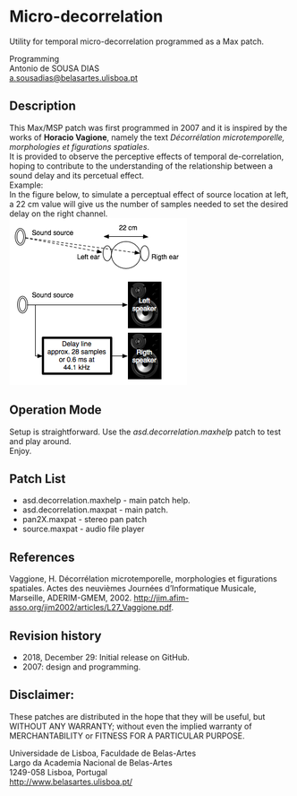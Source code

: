 
# Micro-decorrelation
Utility for temporal micro-decorrelation programmed as a Max patch.

Programming<br>
Antonio de SOUSA DIAS<br>
a.sousadias@belasartes.ulisboa.pt

## Description
This Max/MSP patch was first programmed in 2007 and it is inspired by the works of __Horacio Vagione__, namely the text _Décorrélation microtemporelle, morphologies et figurations spatiales_.<br/>
It is provided to observe the perceptive effects of temporal de-correlation, hoping to contribute to the understanding of the relationship between a sound delay and its percetual effect.<br/>
Example:<br/>
In the figure below, to simulate a perceptual effect of source location at left, a 22 cm value will give us the number of samples needed to set the desired delay on the right channel.<br/>
![Decorrelation Example](asd_decorrelation01.png)<br/>

## Operation Mode
Setup is straightforward. Use the _asd.decorrelation.maxhelp_ patch to test and play around.<br>
Enjoy.

## Patch List
- asd.decorrelation.maxhelp - main patch help.
- asd.decorrelation.maxpat - main patch.
- pan2X.maxpat - stereo pan patch
- source.maxpat - audio file player

## References
Vaggione, H. Décorrélation microtemporelle, morphologies et figurations spatiales. Actes des neuvièmes Journées d’Informatique Musicale, Marseille, ADERIM-GMEM, 2002.
http://jim.afim-asso.org/jim2002/articles/L27_Vaggione.pdf.


## Revision history
- 2018, December 29: Initial release on GitHub.
- 2007: design and programming.

## Disclaimer:
These patches are distributed in the hope that they will be useful, but WITHOUT ANY WARRANTY; without even the implied warranty of MERCHANTABILITY or FITNESS FOR A PARTICULAR PURPOSE.<br>




Universidade de Lisboa, Faculdade de Belas-Artes<br>
Largo da Academia Nacional de Belas-Artes<br>
1249-058 Lisboa, Portugal<br>
http://www.belasartes.ulisboa.pt/
